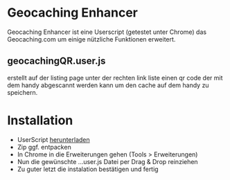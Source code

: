 Geocaching Enhancer
===================
Geocaching Enhancer ist eine Userscript (getestet unter Chrome) das Geocaching.com um einige nützliche Funktionen erweitert.

geocachingQR.user.js
--------------------
erstellt auf der listing page unter der rechten link liste einen qr code der mit dem handy abgescannt werden kann um den cache auf dem handy zu speichern.

Installation
============
* UserScript [herunterladen](https://github.com/nickel715/geocaching-enhancer/archive/master.zip)
* Zip ggf. entpacken
* In Chrome in die Erweiterungen gehen (Tools > Erweiterungen)
* Nun die gewünschte ...user.js Datei per Drag & Drop reinziehen
* Zu guter letzt die instalation bestätigen und fertig
